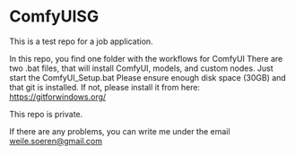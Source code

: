 # ComfyUISG
This is a test repo for a job application.

In this repo, you find one folder with the workflows for ComfyUI
There are two .bat files, that will install ComfyUI, models, and custom nodes.
Just start the ComfyUI_Setup.bat
Please ensure enough disk space (30GB) and that git is installed. If not, please install it from here:
https://gitforwindows.org/

This repo is private.

If there are any problems, you can write me under the email weile.soeren@gmail.com
